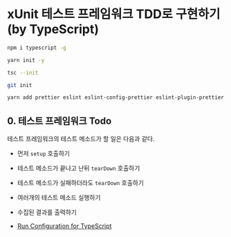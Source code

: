 # xUnit 테스트 프레임워크 TDD로 구현하기 (by TypeScript)

```bash
npm i typescript -g
```

```bash
yarn init -y
```

```bash
tsc --init  
```

```bash
git init
```

```bash
yarn add prettier eslint eslint-config-prettier eslint-plugin-prettier @typescript-eslint/eslint-plugin @typescript-eslint/parser ts-node --dev
```


## 0. 테스트 프레임워크 Todo

테스트 프레임워크의 테스트 메소드가 할 일은 다음과 같다.

* 먼저 `setup` 호출하기
* 테스트 메소드가 끝나고 난뒤 `tearDown` 호출하기
* 테스트 메소드가 실패하더라도 `tearDown` 호출하기
* 여러개의 테스트 메소드 실행하기
* 수집된 결과를 출력하기


* [Run Configuration for TypeScript](https://plugins.jetbrains.com/plugin/10841-run-configuration-for-typescript/)